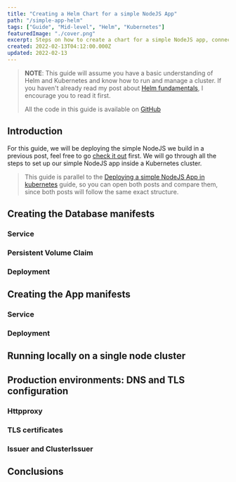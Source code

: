 ```yaml
---
title: "Creating a Helm Chart for a simple NodeJS App"
path: "/simple-app-helm"
tags: ["Guide", "Mid-level", "Helm", "Kubernetes"]
featuredImage: "./cover.png"
excerpt: Steps on how to create a chart for a simple NodeJS app, connected to a MongoDB host and exposing its endpoints through a Kubernetes service templated with Helm.
created: 2022-02-13T04:12:00.000Z
updated: 2022-02-13
---
```


> **NOTE**: This guide will assume you have a basic understanding of Helm and Kubernetes and know how to run and manage a cluster. If you haven't already read my post about [Helm fundamentals](/helm-fundamentals), I encourage you to read it first.
>
> All the code in this guide is available on [GitHub](https://github.com/alesancor1/Blog-Projects/tree/main/guides/simple-app-helm)

## Introduction

For this guide, we will be deploying the simple NodeJS we build in a previous post, feel free to go [check it out](/create-simple-app) first. We will go through all the steps to set up our simple NodeJS app inside a Kubernetes cluster.

> This guide is parallel to the [Deploying a simple NodeJS App in kubernetes](/simple-app-kubernetes) guide, so you can open both posts and compare them, since both posts will follow the same exact structure.

## Creating the Database manifests

### Service

### Persistent Volume Claim

### Deployment

## Creating the App manifests

### Service

### Deployment

## Running locally on a single node cluster

## Production environments: DNS and TLS configuration

### Httpproxy

### TLS certificates

### Issuer and ClusterIssuer

## Conclusions